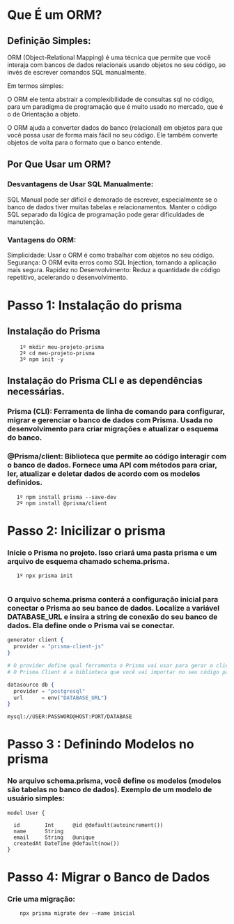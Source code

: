 # Que É um ORM?

## Definição Simples:
ORM (Object-Relational Mapping) é uma técnica que permite que você interaja com bancos de dados relacionais usando objetos no seu código, ao invés de escrever comandos SQL manualmente.

Em termos simples:

O ORM ele tenta abstrair a complexibilidade de consultas sql no código, para um paradigma de programação que é muito usado no mercado, que é o de Orientação a objeto.

O ORM ajuda a converter dados do banco (relacional) em objetos para que você possa usar de forma mais fácil no seu código. Ele também converte objetos de volta para o formato que o banco entende.

## Por Que Usar um ORM?
### Desvantagens de Usar SQL Manualmente:
SQL Manual pode ser difícil e demorado de escrever, especialmente se o banco de dados tiver muitas tabelas e relacionamentos.
Manter o código SQL separado da lógica de programação pode gerar dificuldades de manutenção.

### Vantagens do ORM:
Simplicidade: Usar o ORM é como trabalhar com objetos no seu código.
Segurança: O ORM evita erros como SQL Injection, tornando a aplicação mais segura.
Rapidez no Desenvolvimento: Reduz a quantidade de código repetitivo, acelerando o desenvolvimento.


# Passo 1: Instalação do prisma
## Instalação do Prisma

````
    1º mkdir meu-projeto-prisma
    2º cd meu-projeto-prisma
    3º npm init -y
````
 

## Instalação do Prisma CLI e as dependências necessárias.

### Prisma (CLI): Ferramenta de linha de comando para configurar, migrar e gerenciar o banco de dados com Prisma. Usada no desenvolvimento para criar migrações e atualizar o esquema do banco.

### @Prisma/client: Biblioteca que permite ao código interagir com o banco de dados. Fornece uma API com métodos para criar, ler, atualizar e deletar dados de acordo com os modelos definidos.

````
   1º npm install prisma --save-dev
   2º npm install @prisma/client

````

# Passo 2: Inicilizar o prisma

### Inicie o Prisma no projeto. Isso criará uma pasta prisma e um arquivo de esquema chamado schema.prisma.

```` 
   1º npx prisma init
   
````

### O arquivo schema.prisma conterá a configuração inicial para conectar o Prisma ao seu banco de dados. Localize a variável DATABASE_URL e insira a string de conexão do seu banco de dados. Ela define onde o Prisma vai se conectar.

``` ex
generator client {
  provider = "prisma-client-js"
}

# O provider define qual ferramenta o Prisma vai usar para gerar o cliente. Nesse caso, o valor "prisma-client-js" indica que o Prisma deve gerar um Prisma Client em JavaScript (ou TypeScript, que é compatível).
# O Prisma Client é a biblioteca que você vai importar no seu código para interagir com o banco de dados. Ao usar "prisma-client-js", você está dizendo ao Prisma para gerar esse client em JavaScript.

datasource db {
  provider = "postgresql"
  url      = env("DATABASE_URL")
}

```

```
mysql://USER:PASSWORD@HOST:PORT/DATABASE
```


# Passo 3 : Definindo Modelos no prisma

### No arquivo schema.prisma, você define os modelos (modelos são tabelas no banco de dados). Exemplo de um modelo de usuário simples:

```
model User {

  id        Int      @id @default(autoincrement())
  name      String
  email     String   @unique
  createdAt DateTime @default(now())
}
```

# Passo 4: Migrar o Banco de Dados

### Crie uma migração:

```
    npx prisma migrate dev --name inicial
```